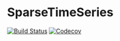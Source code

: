 # SparseTimeSeries

[![Build Status](https://travis-ci.com/jon.alm.eriksen@protonmail.com/SparseTimeSeries.jl.svg?branch=master)](https://travis-ci.com/jonalm/SparseTimeSeries.jl)
[![Codecov](https://codecov.io/gh/jon.alm.eriksen@protonmail.com/SparseTimeSeries.jl/branch/master/graph/badge.svg)](https://codecov.io/gh/jon.alm.eriksen@protonmail.com/SparseTimeSeries.jl)
